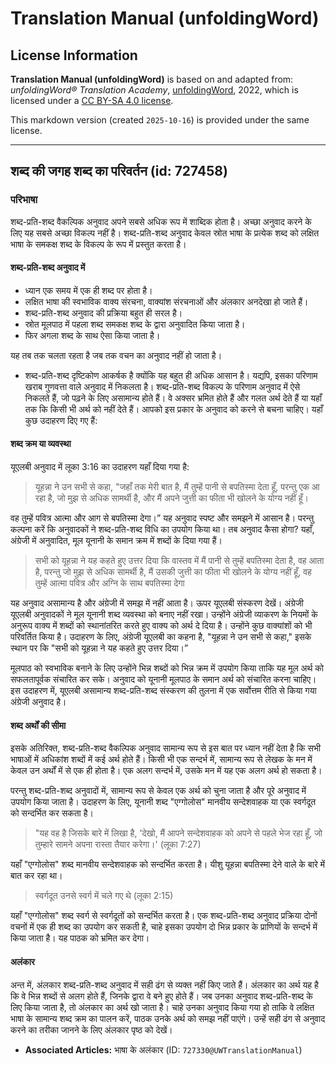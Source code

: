 # Translation Manual (unfoldingWord)

## License Information

**Translation Manual (unfoldingWord)** is based on and adapted from: _unfoldingWord® Translation Academy_, [unfoldingWord](https://unfoldingword.org/utw), 2022, which is licensed under a [CC BY-SA 4.0 license](https://creativecommons.org/licenses/by-sa/4.0/legalcode.en).

This markdown version (created `2025-10-16`) is provided under the same license.



--------------------------------

## शब्द की जगह शब्द का परिवर्तन (id: 727458)

### परिभाषा

शब्द\-प्रति\-शब्द वैकल्पिक अनुवाद अपने सबसे अधिक रूप में शाब्दिक होता है। अच्छा अनुवाद करने के लिए यह सबसे अच्छा विकल्प नहीं है। शब्द\-प्रति\-शब्द अनुवाद केवल स्रोत भाषा के प्रत्येक शब्द को लक्षित भाषा के समकक्ष शब्द के विकल्प के रूप में प्रस्तुत करता है।

#### शब्द\-प्रति\-शब्द अनुवाद में

* ध्यान एक समय में एक ही शब्द पर होता है।
* लक्षित भाषा की स्वभाविक वाक्य संरचना, वाक्यांश संरचनाओं और अंलकार अनदेखा हो जाते हैं।
* शब्द\-प्रति\-शब्द अनुवाद की प्रक्रिया बहुत ही सरल है।
* स्रोत मूलपाठ में पहला शब्द समकक्ष शब्द के द्वारा अनुवादित किया जाता है।
* फिर अगला शब्द के साथ ऐसा किया जाता है।

यह तब तक चलता रहता है जब तक वचन का अनुवाद नहीं हो जाता है।

* शब्द\-प्रति\-शब्द दृष्टिकोण आकर्षक है क्योंकि यह बहुत ही अधिक आसान है। यद्यपि, इसका परिणाम खराब गुणवत्ता वाले अनुवाद में निकलता है। शब्द\-प्रति\-शब्द विकल्प के परिणाम अनुवाद में ऐसे निकलते हैं, जो पढ़ने के लिए असामान्य होते हैं। वे अक्सर भ्रमित होते हैं और गलत अर्थ देते हैं या यहाँ तक ​​कि किसी भी अर्थ को नहीं देते हैं। आपको इस प्रकार के अनुवाद को करने से बचना चाहिए। यहाँ कुछ उदाहरण दिए गए हैं:

#### शब्द क्रम या व्यवस्था

यूएलबी अनुवाद में लूका 3:16 का उदाहरण यहाँ दिया गया है:

> यूहन्ना ने उन सभी से कहा, "जहाँ तक मेरी बात है, मैं तुम्हें पानी से बपतिस्मा देता हूँ, परन्तु एक आ रहा है, जो मुझ से अधिक सामर्थी है, और मैं अपने जुत्ती का फीता भी खोलने के योग्य नहीं हूँ।

वह तुम्हें पवित्र आत्मा और आग से बपतिस्मा देगा।” यह अनुवाद स्पष्ट और समझने में आसान है। परन्तु कल्पना करें कि अनुवादकों ने शब्द\-प्रति\-शब्द विधि का उपयोग किया था। तब अनुवाद कैसा होगा? यहाँ, अंग्रेजी में अनुवादित, मूल यूनानी के समान क्रम में शब्दों के दिया गया हैं।

> सभी को यूहन्ना ने यह कहते हुए उत्तर दिया कि वास्तव में मैं पानी से तुम्हें बपतिस्मा देता है, वह आता है, परन्तु जो मुझ से अधिक सामर्थी है, मैं उसकी जुत्ती का फीता भी खोलने के योग्य नहीं हूँ, वह तुम्हें आत्मा पवित्र और अग्नि के साथ बपतिस्मा देगा

यह अनुवाद असामान्य है और अंग्रेजी में समझ में नहीं आता है। ऊपर यूएलबी संस्करण देखें। अंग्रेजी यूएलबी अनुवादकों ने मूल यूनानी शब्द व्यवस्था को बनाए नहीं रखा। उन्होंने अंग्रेजी व्याकरण के नियमों के अनुरूप वाक्य में शब्दों को स्थानांतरित करते हुए वाक्य को अर्थ दे दिया है। उन्होंने कुछ वाक्यांशों को भी परिवर्तित किया है। उदाहरण के लिए, अंग्रेजी यूएलबी का कहना है, "यूहन्ना ने उन सभी से कहा," इसके स्थान पर कि "सभी को यूहन्ना ने यह कहते हुए उत्तर दिया।”

मूलपाठ को स्वभाविक बनाने के लिए उन्होंने भिन्न शब्दों को भिन्न क्रम में उपयोग किया ताकि यह मूल अर्थ को सफलतापूर्वक संचारित कर सके। अनुवाद को यूनानी मूलपाठ के समान अर्थ को संचारित करना चाहिए। इस उदाहरण में, यूएलबी असामान्य शब्द\-प्रति\-शब्द संस्करण की तुलना में एक सर्वोत्तम रीति से किया गया अंग्रेजी अनुवाद है।

#### शब्द अर्थों की सीमा

इसके अतिरिक्त, शब्द\-प्रति\-शब्द वैकल्पिक अनुवाद सामान्य रूप से इस बात पर ध्यान नहीं देता है कि सभी भाषाओं में अधिकांश शब्दों में कई अर्थ होते हैं। किसी भी एक सन्दर्भ में, सामान्य रूप से लेखक के मन में केवल उन अर्थों में से एक ही होता है। एक अलग सन्दर्भ में, उसके मन में यह एक अलग अर्थ हो सकता है।

परन्तु शब्द\-प्रति\-शब्द अनुवादों में, सामान्य रूप से केवल एक अर्थ को चुना जाता है और पूरे अनुवाद में उपयोग किया जाता है। उदाहरण के लिए, यूनानी शब्द "एग्गोलोस" मानवीय सन्देशवाहक या एक स्वर्गदूत को सन्दर्भित कर सकता है।

> "यह वह है जिसके बारे में लिखा है, 'देखो, मैं आपने सन्देशवाहक को अपने से पहले भेज रहा हूँ, जो तुम्हारे सामने अपना रास्ता तैयार करेगा।' (लूका 7:27\)

यहाँ "एग्गोलोस" शब्द मानवीय सन्देशवाहक को सन्दर्भित करता है। यीशु यूहन्ना बपतिस्मा देने वाले के बारे में बात कर रहा था।

> स्वर्गदूत उनसे स्वर्ग में चले गए थे (लूका 2:15\)

यहाँ "एग्गोलोस" शब्द स्वर्ग से स्वर्गदूतों को सन्दर्भित करता है। एक शब्द\-प्रति\-शब्द अनुवाद प्रक्रिया दोनों वचनों में एक ही शब्द का उपयोग कर सकती है, चाहे इसका उपयोग दो भिन्न प्रकार के प्राणियों के सन्दर्भ में किया जाता है। यह पाठक को भ्रमित कर देगा।

#### अलंकार

अन्त में, अंलकार शब्द\-प्रति\-शब्द अनुवाद में सही ढंग से व्यक्त नहीं किए जाते हैं। अंलकार का अर्थ यह है कि वे भिन्न शब्दों से अलग होते हैं, जिनके द्वारा वे बने हुए होते हैं। जब उनका अनुवाद शब्द\-प्रति\-शब्द के लिए किया जाता है, तो अंलकार का अर्थ खो जाता है। चाहे उनका अनुवाद किया गया हो ताकि वे लक्षित भाषा के सामान्य शब्द क्रम का पालन करें, पाठक उनके अर्थ को समझ नहीं पाएंगे। उन्हें सही ढंग से अनुवाद करने का तरीका जानने के लिए अंलकार पृष्ठ को देखें।

* **Associated Articles:** भाषा के अलंकार (ID: `727330@UWTranslationManual`)

